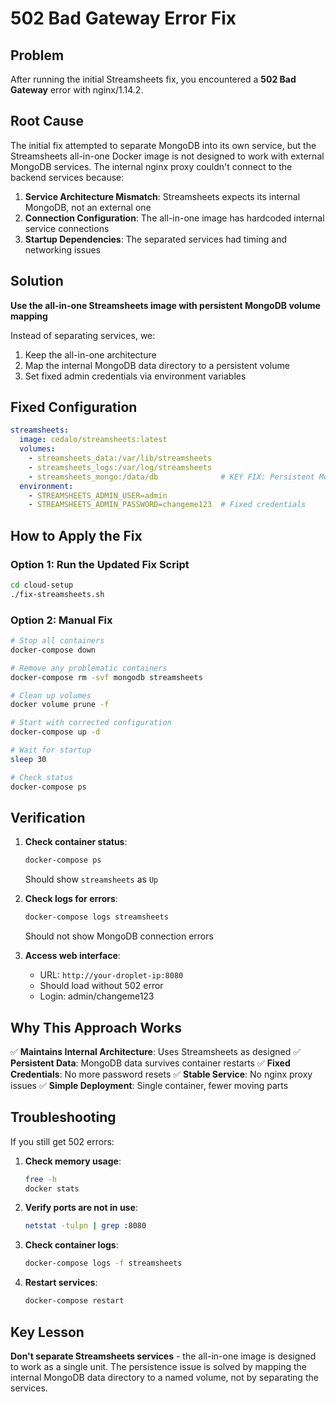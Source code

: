 # 502 Bad Gateway Error Fix

## Problem

After running the initial Streamsheets fix, you encountered a **502 Bad Gateway** error with nginx/1.14.2.

## Root Cause

The initial fix attempted to separate MongoDB into its own service, but the Streamsheets all-in-one Docker image is not designed to work with external MongoDB services. The internal nginx proxy couldn't connect to the backend services because:

1. **Service Architecture Mismatch**: Streamsheets expects its internal MongoDB, not an external one
2. **Connection Configuration**: The all-in-one image has hardcoded internal service connections
3. **Startup Dependencies**: The separated services had timing and networking issues

## Solution

**Use the all-in-one Streamsheets image with persistent MongoDB volume mapping**

Instead of separating services, we:
1. Keep the all-in-one architecture
2. Map the internal MongoDB data directory to a persistent volume
3. Set fixed admin credentials via environment variables

## Fixed Configuration

```yaml
streamsheets:
  image: cedalo/streamsheets:latest
  volumes:
    - streamsheets_data:/var/lib/streamsheets
    - streamsheets_logs:/var/log/streamsheets
    - streamsheets_mongo:/data/db              # KEY FIX: Persistent MongoDB
  environment:
    - STREAMSHEETS_ADMIN_USER=admin
    - STREAMSHEETS_ADMIN_PASSWORD=changeme123  # Fixed credentials
```

## How to Apply the Fix

### Option 1: Run the Updated Fix Script

```bash
cd cloud-setup
./fix-streamsheets.sh
```

### Option 2: Manual Fix

```bash
# Stop all containers
docker-compose down

# Remove any problematic containers
docker-compose rm -svf mongodb streamsheets

# Clean up volumes
docker volume prune -f

# Start with corrected configuration
docker-compose up -d

# Wait for startup
sleep 30

# Check status
docker-compose ps
```

## Verification

1. **Check container status**:
   ```bash
   docker-compose ps
   ```
   Should show `streamsheets` as `Up`

2. **Check logs for errors**:
   ```bash
   docker-compose logs streamsheets
   ```
   Should not show MongoDB connection errors

3. **Access web interface**:
   - URL: `http://your-droplet-ip:8080`
   - Should load without 502 error
   - Login: admin/changeme123

## Why This Approach Works

✅ **Maintains Internal Architecture**: Uses Streamsheets as designed
✅ **Persistent Data**: MongoDB data survives container restarts
✅ **Fixed Credentials**: No more password resets
✅ **Stable Service**: No nginx proxy issues
✅ **Simple Deployment**: Single container, fewer moving parts

## Troubleshooting

If you still get 502 errors:

1. **Check memory usage**:
   ```bash
   free -h
   docker stats
   ```

2. **Verify ports are not in use**:
   ```bash
   netstat -tulpn | grep :8080
   ```

3. **Check container logs**:
   ```bash
   docker-compose logs -f streamsheets
   ```

4. **Restart services**:
   ```bash
   docker-compose restart
   ```

## Key Lesson

**Don't separate Streamsheets services** - the all-in-one image is designed to work as a single unit. The persistence issue is solved by mapping the internal MongoDB data directory to a named volume, not by separating the services.
